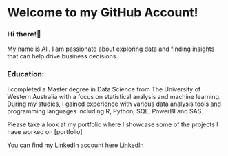 # Welcome to my GitHub Account!

### Hi there!👋
My name is Ali. I am passionate about exploring data and finding insights that can help drive business decisions.

### Education:
I completed a Master degree in Data Science from The University of Western Australia with a focus on statistical analysis and machine learning. During my studies, I gained experience with various data analysis tools and programming languages including R, Python, SQL, PowerBI and SAS. 

Please take a look at my portfolio where I showcase some of the projects I have worked on [portfolio] 

You can find my LinkedIn account here [LinkedIn](https://www.linkedin.com/in/ali-alhasan-17678318b/)

<!--
**alialhasan1/alialhasan1** is a ✨ _special_ ✨ repository because its `README.md` (this file) appears on your GitHub profile.

Here are some ideas to get you started:

- 🔭 I’m currently working on ...
- 🌱 I’m currently learning ...
- 👯 I’m looking to collaborate on ...
- 🤔 I’m looking for help with ...
- 💬 Ask me about ...
- 📫 How to reach me: ...
- 😄 Pronouns: ...
- ⚡ Fun fact: ...
-->

